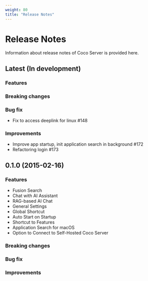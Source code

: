 ```yaml
---
weight: 80
title: "Release Notes"
---
```


# Release Notes

Information about release notes of Coco Server is provided here.

## Latest (In development)

### Features
### Breaking changes
### Bug fix
- Fix to access deeplink for linux #148

### Improvements
- Improve app startup, init application search in background #172
- Refactoring login #173


## 0.1.0 (2015-02-16)

### Features
- Fusion Search
- Chat with AI Assistant 
- RAG-based AI Chat
- General Settings
- Global Shortcut
- Auto Start on Startup
- Shortcut to Features
- Application Search for macOS
- Option to Connect to Self-Hosted Coco Server

### Breaking changes

### Bug fix

### Improvements

